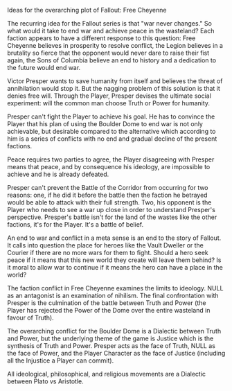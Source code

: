 Ideas for the overarching plot of Fallout: Free Cheyenne


The recurring idea for the Fallout series is that "war never changes." So what would it take to end war and achieve peace in the wasteland? Each faction appears to have a different response to this question: Free Cheyenne believes in prosperity to resolve conflict, the Legion believes in a brutality so fierce that the opponent would never dare to raise their fist again, the Sons of Columbia believe an end to history and a dedication to the future would end war.

Victor Presper wants to save humanity from itself and believes the threat of annihilation would stop it. But the nagging problem of this solution is that it denies free will. Through the Player, Presper devises the ultimate social experiment: will the common man choose Truth or Power for humanity. 

Presper can't fight the Player to achieve his goal. He has to convince the Player that his plan of using the Boulder Dome to end war is not only achievable, but desirable compared to the alternative which according to him is a series of conflicts with no end and gradual decline of the present factions. 

Peace requires two parties to agree, the Player disagreeing with Presper means that peace, and by consequence his ideology, are impossible to achieve and he is already defeated.  

Presper can't prevent the Battle of the Corridor from occurring for two reasons: one, if he did it before the battle then the faction he betrayed would be able to attack with their full strength. Two, his opponent is the Player who needs to see a war up close in order to understand Presper's perspective. Presper's battle isn't for the land of the wastes like the other factions, it's for the Player.  It's a battle of belief.

An end to war and conflict in a meta sense is an end to the story of Fallout. It calls into question the place for heroes like the Vault Dweller or the Courier if there are no more wars for them to fight. Should a hero seek peace if it means that this new world they create will leave them behind? Is it moral to allow war to continue if it means the hero can have a place in the world?

The faction conflict in Free Cheyenne examines the limits to ideology. NULL as an antagonist is an examination of nihilism. The final confrontation with Presper is the culmination of the battle between Truth and Power (the Player has rejected the Power of the Dome over the entire wasteland in favour of Truth).



The overarching conflict for the Boulder Dome is a Dialectic between Truth and Power, but the underlying theme of the game is Justice which is the synthesis of Truth and Power. Presper acts as the face of Truth, NULL as the face of Power, and the Player Character as the face of Justice (including all the Injustice a Player can commit).



All ideological, philosophical, and religious movements are a Dialectic between Plato vs Aristotle. 